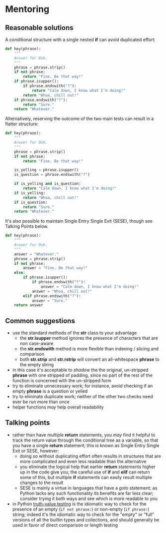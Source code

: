 # Mentoring

## Reasonable solutions

A conditional structure with a single nested **if** can avoid duplicated effort:

```python
def hey(phrase):
    """
    Answer for Bob.
    """
    phrase = phrase.strip()
    if not phrase:
        return "Fine. Be that way!"
    if phrase.isupper():
        if phrase.endswith("?"):
            return "Calm down, I know what I'm doing!"
        return "Whoa, chill out!"
    if phrase.endswith("?"):
        return "Sure."
    return "Whatever."
```

Alternatively, reserving the outcome of the two main tests can result in a flatter structure:

```python
def hey(phrase):
    """
    Answer for Bob.
    """
    phrase = phrase.strip()
    if not phrase:
        return "Fine. Be that way!"

    is_yelling = phrase.isupper()
    is_question = phrase.endswith("?")

    if is_yelling and is_question:
        return "Calm down, I know what I'm doing!"
    if is_yelling:
        return "Whoa, chill out!"
    if is_question:
        return "Sure."
    return "Whatever."
```

It's also possible to maintain Single Entry Single Exit (SESE), though see Talking Points below.

```python
def hey(phrase):
    """
    Answer for Bob.
    """
    answer = "Whatever."
    phrase = phrase.strip()
    if not phrase:
        answer = "Fine. Be that way!"
    else:
        if phrase.isupper():
            if phrase.endswith("?"):
                answer = "Calm down, I know what I'm doing!"
            answer = "Whoa, chill out!"
        elif phrase.endswith("?"):
            answer = "Sure."
    return answer
```

## Common suggestions
- use the standard methods of the **str** class to your advantage
  - the **str.isupper** method ignores the presence of characters that are non case-aware
  - the **str.endswith** method is more flexible than indexing / slicing and comparison
  - both **str.strip** and **str.rstrip** will convert an all-whitespace **phrase** to the empty string
- in this case it's acceptable to _shadow_ the the original, un-stripped **phrase** with one stripped of padding, since no part of the rest of the function is concerned with the un-stripped form
- try to eliminate unnecessary work; for instance, avoid checking if an empty **phrase** is a question or yelled
- try to eliminate duplicate work; neither of the other two checks need ever be run more than once
- helper functions _may_ help overall readability

## Talking points
- rather than have multiple **return** statements, you _may_ find it helpful to track the return value through the conditional tree as a variable, so that you have a single **return** statement; this is known as Single Entry Single Exit or SESE, however:
  - doing so without duplicating effort often results in structures that are more complicated and even less readable than the alternative
  - you eliminate the logical help that earlier **return** statements higher up in the code give you; the careful use of **if** and **elif** can return some of this, but multiple **if** statements can easily result multiple changes to the result
  - SESE is mainly a virtue in languages that have a _goto_ statement; as Python lacks any such functionality its benefits are far less clear; consider trying it both ways and see which is more readable to you
- in Python [truth-value testing](https://docs.python.org/3/library/stdtypes.html#truth-value-testing) is the idiomatic way to check for the presence of an empty (`if not phrase:`) or non-empty (`if phrase:`) string; indeed it's the idiomatic way to check for the "empty" or "full" versions of all the builtin types and collections, and should generally be used in favor of direct comparison or length testing
